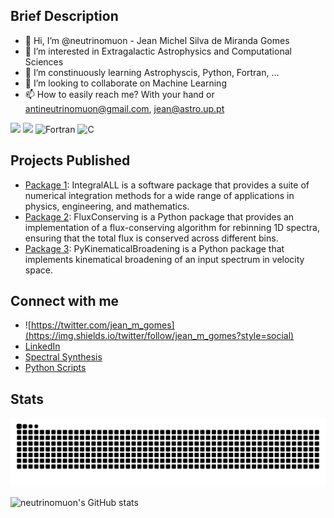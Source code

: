 ## Brief Description

- 👋 Hi, I’m @neutrinomuon - Jean Michel Silva de Miranda Gomes
- 👀 I’m interested in Extragalactic Astrophysics and Computational Sciences
- 🌱 I’m constinuously learning Astrophyscis, Python, Fortran, ...
- 💞️ I’m looking to collaborate on Machine Learning
- 📫 How to easily reach me? With your hand or antineutrinomuon@gmail.com, jean@astro.up.pt

<a href='https://anaconda.org/neutrinomuon/'><img src="https://img.shields.io/badge/Anaconda-%2344A833.svg?style=for-the-badge&logo=anaconda&logoColor=white"></a>
<a href='https://www.python.org/'><img src="https://img.shields.io/badge/python-3670A0?style=for-the-badge&logo=python&logoColor=ffdd54"></a>
![Fortran](https://img.shields.io/badge/Fortran-%23734F96.svg?style=for-the-badge&logo=fortran&logoColor=white)
![C](https://img.shields.io/badge/c-%2300599C.svg?style=for-the-badge&logo=c&logoColor=white)

## Projects Published

- [Package 1](https://github.com/neutrinomuon/IntegralALL): IntegralALL is a software package that provides a suite of numerical integration methods for a wide range of applications in physics, engineering, and mathematics.
- [Package 2](https://github.com/neutrinomuon/FluxConserving): FluxConserving is a Python package that provides an implementation of a flux-conserving algorithm for rebinning 1D spectra, ensuring that the total flux is conserved across different bins.
- [Package 3](https://github.com/neutrinomuon/PyKinematicalBroadening): PyKinematicalBroadening is a Python package that implements kinematical broadening of an input spectrum in velocity space.

## Connect with me

- ![https://twitter.com/jean_m_gomes](https://img.shields.io/twitter/follow/jean_m_gomes?style=social)
- [LinkedIn](https://www.linkedin.com/in/jean-michel-gomes/)
- [Spectral Synthesis](https://spectralsynthesis.org)
- [Python Scripts](https://python.spectralsynthesis.org)

## Stats

![Snake animation](https://github.com/neutrinomuon/neutrinomuon/blob/output/github-contribution-grid-snake.svg)


![neutrinomuon's GitHub stats](https://github-readme-stats.vercel.app/api?username=neutrinomuon&hide=contribs,prs)

<!---
neutrinomuon/neutrinomuon is a ✨ special ✨ repository because its `README.md` (this file) appears on your GitHub profile.
You can click the Preview link to take a look at your changes.
--->
